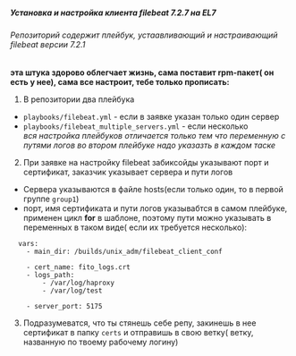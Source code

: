 ##### Установка и настройка клиента filebeat 7.2.7 на EL7
###### Репозиторий содержит плейбук, устаавливающий и настраивающий filebeat версии 7.2.1  
**эта штука здорово облегчает жизнь, сама поставит rpm-пакет( он есть у нее), сама все настроит, тебе только прописать:**

1. В репозитории два плейбука
* ```playbooks/filebeat.yml``` - если в заявке указан только один сервер
* ```playbooks/filebeat_multiple_servers.yml``` - если несколько  
*вся настройка плейбуков отличается только тем что переменную с путями логов во втором плейбуке надо указазть в каждом таске*

2. При заявке на настройку filebeat забиксойды указывают порт и сертификат, заказчик указывает сервера и пути логов  
* Сервера указываются в файле hosts(если только один, то в первой группе ```group1```)
* порт, имя сертификата и пути логов указывабтся в самом плейбуке, применен цикл **for** в шаблоне, поэтому пути можно указывать в переменных в таком виде( если их требуется несколько):
```
  vars: 
    - main_dir: /builds/unix_adm/filebeat_client_conf
    
    - cert_name: fito_logs.crt
    - logs_path:
        - /var/log/haproxy
        - /var/log/test

    - server_port: 5175

```

3. Подразумеватся, что ты стянешь себе репу, закинешь в нее сертификат в папку ```certs``` и отправишь в свою ветку( ветку, названную по твоему рабочему логину)

